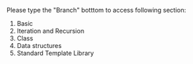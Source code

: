 Please type the "Branch" botttom to access following section:

1. Basic
2. Iteration and Recursion
3. Class
4. Data structures
5. Standard Template Library
